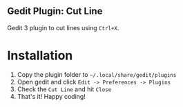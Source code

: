 ## Gedit Plugin: Cut Line

Gedit 3 plugin to cut lines using `Ctrl+X`.

# Installation

1. Copy the plugin folder to `~/.local/share/gedit/plugins`
2. Open gedit and click `Edit -> Preferences -> Plugins`
3. Check the `Cut Line` and hit `Close`
4. That's it! Happy coding!
